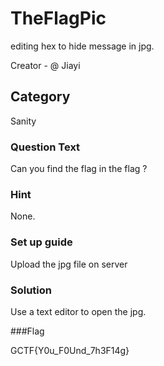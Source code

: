 # TheFlagPic

editing hex to hide message in jpg.

Creator - @ Jiayi

## Category

Sanity

### Question Text

Can you find the flag in the flag ?

### Hint

None.

### Set up guide

Upload the jpg file on server

### Solution

Use a text editor to open the jpg.

###Flag

GCTF{Y0u_F0Und_7h3F14g} 


